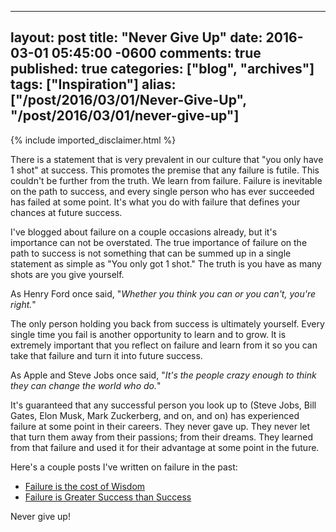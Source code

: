   ---
  layout: post
  title: "Never Give Up"
  date: 2016-03-01 05:45:00 -0600
  comments: true
  published: true
  categories: ["blog", "archives"]
  tags: ["Inspiration"]
  alias: ["/post/2016/03/01/Never-Give-Up", "/post/2016/03/01/never-give-up"]
  ---
<!-- more -->
{% include imported_disclaimer.html %}
<p>There is a statement that is very prevalent in our culture that "you only have 1 shot" at success. This promotes the premise that any failure is futile. This couldn't be further from the truth. We learn from failure. Failure is inevitable on the path to success, and every single person who has ever succeeded has failed at some point. It's what you do with failure that defines your chances at future success.</p>
<p>I've blogged about failure on a couple occasions already, but it's importance can not be overstated. The true importance of failure on the path to success is not something that can be summed up in a single statement as simple as "You only got 1 shot." The truth is you have as many shots are you give yourself.</p>
<p>As Henry Ford once said, "<em>Whether you think you can or you can't, you're right.</em>"</p>
<p>The only person holding you back from success is ultimately yourself. Every single time you fail is another opportunity to learn and to grow. It is extremely important that you reflect on failure and learn from it so you can take that failure and turn it into future success.</p>
<p>As Apple and Steve Jobs once said, "<em>It's the people crazy enough to think they can change the world who do.</em>"</p>
<p>It's guaranteed that any successful person you look up to (Steve Jobs, Bill Gates, Elon Musk, Mark Zuckerberg, and on, and on) has experienced failure at some point in their careers. They never gave up. They never let that turn them away from their passions; from their dreams. They learned from that failure and used it for their advantage at some point in the future.</p>
<p>Here's a couple posts I've written on failure in the past:</p>
<ul>
<li><a href="http://pietschsoft.com/post/2016/02/09/Failure-is-the-cost-of-Wisdom">Failure is the cost of Wisdom</a></li>
<li><a href="http://pietschsoft.com/post/2013/09/08/Failure-Is-Greater-Success-Than-Success">Failure is Greater Success than Success</a></li>
</ul>
<p>Never give up!</p>
